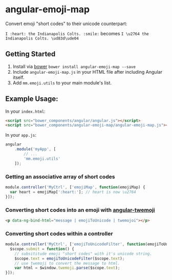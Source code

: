 # angular-emoji-map
Convert emoji "short codes" to their unicode counterpart:

`I :heart: the Indianapolis Colts. :smile:` becomes  `I \u2764 the Indianapolis Colts. \ud83d\ude04`

## Getting Started
1. Install via [bower](http://bower.io/) `bower install angular-emoji-map --save`
2. Include `angular-emoji-map.js` in your HTML file after including Angular itself.
3. Add `mm.emoji.utils` to your main module's list.

## Example Usage:

In your `index.html`:

```html
<script src="bower_components/angular/angular.js"></script>
<script src="bower_components/angular-emoji-map/angular-emoji-map.js"></script>
```

In your `app.js`:

```js
angular
    .module('myApp', [
        // ...
        'mm.emoji.utils'
    ]);
```
### Getting an associative array of short codes
```javascript
module.controller('MyCtrl', ['emojiMap', function(emojiMap) {
  var heart = emojiMap[':heart:']; // heart is now \u2764
}]);

```
### Converting short codes into an emoji with [angular-twemoji](https://github.com/scheffield/angular-twemoji)
```html
<p data-ng-bind-html="message | emojiToUnicode | twemojoi"></p>
```

### Converting short codes within a controller
```javascript
module.controller('MyCtrl', ['emojiToUnicodeFilter', function(emojiToUnicodeFilter) {
  $scope.submit = function() {
    // subsititude emoji "short codes" with it's unicode string.
    $scope.text = emojiToUnicodeFilter($scope.text);
    // use twemoji to convert the message to html.
    var html = $window.twemoji.parse($scope.text);
}]);
```


